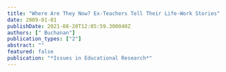 ```yaml
---
title: "Where Are They Now? Ex-Teachers Tell Their Life-Work Stories"
date: 2009-01-01
publishDate: 2021-08-20T12:05:59.300040Z
authors: [" Buchanan"]
publication_types: ["2"]
abstract: ""
featured: false
publication: "*Issues in Educational Research*"
---
```


